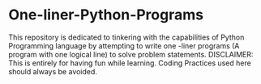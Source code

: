 # One-liner-Python-Programs
This repository is dedicated to tinkering with the capabilities of Python Programming language by attempting to write one -liner programs (A program with one logical line) to solve problem statements.  DISCLAIMER: This is entirely for having fun while learning. Coding Practices used here should always be avoided.
